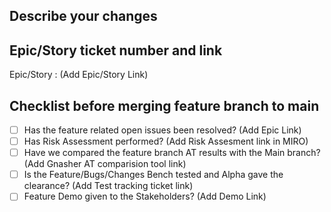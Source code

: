 <!-- conditional: user_login == 'user1' -->
<!-- template: .github/PULL_REQUEST_TEMPLATE/template_user1.md -->

## Describe your changes

## Epic/Story ticket number and link
   Epic/Story : (Add Epic/Story Link)

## Checklist before merging feature branch to main
- [ ] Has the  feature related open issues been resolved? 
      (Add Epic Link)
- [ ] Has Risk Assessment performed? 
      (Add Risk Assesment link in MIRO)
- [ ] Have we compared the feature branch AT results with the Main branch? 
      (Add Gnasher AT comparision tool link)
- [ ] Is the Feature/Bugs/Changes Bench tested and Alpha gave the clearance? 
      (Add Test tracking ticket link)
- [ ] Feature Demo given to the Stakeholders? 
      (Add Demo Link)
